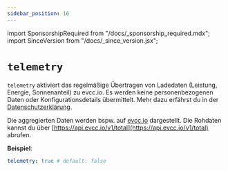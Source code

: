 ```yaml
---
sidebar_position: 16
---
```


import SponsorshipRequired from "/docs/\_sponsorship_required.mdx";
import SinceVersion from "/docs/\_since_version.jsx";

# `telemetry`

<SinceVersion version="0.105" />

<SponsorshipRequired />

`telemetry` aktiviert das regelmäßige Übertragen von Ladedaten (Leistung, Energie, Sonnenanteil) zu evcc.io. Es werden keine personenbezogenen Daten oder Konfigurationsdetails übermittelt. Mehr dazu erfährst du in der [Datenschutzerklärung](https://cloud.evcc.io/privacy).

Die aggregierten Daten werden bspw. auf [evcc.io](https://evcc.io) dargestellt. Die Rohdaten kannst du über [https://api.evcc.io/v1/total](https://api.evcc.io/v1/total) abrufen.

**Beispiel**:

```yaml
telemetry: true # default: false
```
